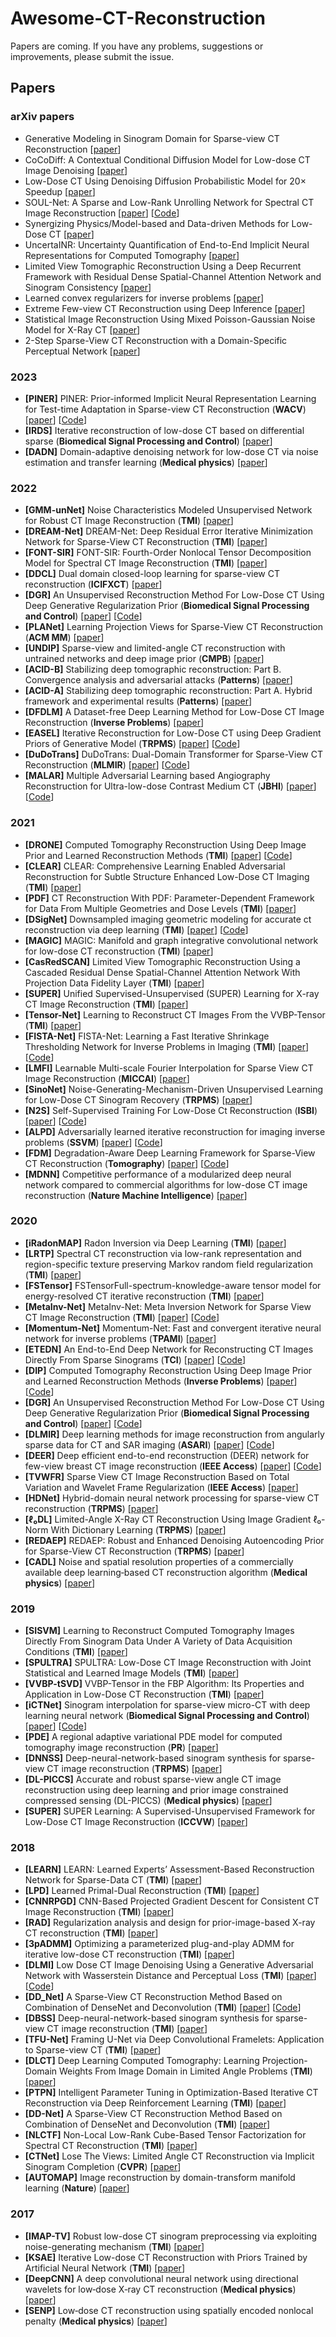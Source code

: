 # Awesome-CT-Reconstruction

Papers are coming. If you have any problems, suggestions or improvements, please submit the issue.

## Papers

### arXiv papers
- Generative Modeling in Sinogram Domain for Sparse-view CT Reconstruction [[paper](https://arxiv.org/ftp/arxiv/papers/2211/2211.13926.pdf)]
- CoCoDiff: A Contextual Conditional Diffusion Model for Low-dose CT Image Denoising [[paper](https://www.researchgate.net/profile/Hongming-Shan-2/publication/364550369_CoCoDiff_a_contextual_conditional_diffusion_model_for_low-dose_CT_image_denoising/links/6363d9b4431b1f5300689d48/CoCoDiff-a-contextual-conditional-diffusion-model-for-low-dose-CT-image-denoising.pdf)]
- Low-Dose CT Using Denoising Diffusion Probabilistic Model for 20× Speedup [[paper](https://arxiv.org/pdf/2209.15136.pdf)]
- SOUL-Net: A Sparse and Low-Rank Unrolling Network for Spectral CT Image Reconstruction [[paper](https://arxiv.org/pdf/2207.12639.pdf)] [[Code](https://github.com/scuchenxiang/SOUL-Net)]
- Synergizing Physics/Model-based and Data-driven Methods for Low-Dose CT [[paper](https://arxiv.org/pdf/2203.15725.pdf)]
- UncertaINR: Uncertainty Quantification of End-to-End Implicit Neural Representations for Computed Tomography [[paper](https://arxiv.org/pdf/2202.10847.pdf)]
- Limited View Tomographic Reconstruction Using a Deep Recurrent Framework with Residual Dense Spatial-Channel Attention Network and Sinogram Consistency [[paper](https://arxiv.org/pdf/2009.01782.pdf)]
- Learned convex regularizers for inverse problems [[paper](https://arxiv.org/pdf/2008.02839.pdf)]
- Extreme Few-view CT Reconstruction using Deep Inference [[paper](https://arxiv.org/pdf/1910.05375.pdf)]
- Statistical Image Reconstruction Using Mixed Poisson-Gaussian Noise Model for X-Ray CT [[paper](https://arxiv.org/pdf/1801.09533.pdf)]
- 2-Step Sparse-View CT Reconstruction with a Domain-Specific Perceptual Network [[paper](https://arxiv.org/pdf/2012.04743.pdf)]


### 2023
- <a name="PINER"></a>**[PINER]** PINER: Prior-informed Implicit Neural Representation Learning for Test-time Adaptation in Sparse-view CT Reconstruction (**WACV**) [[paper](https://openaccess.thecvf.com/content/WACV2023/papers/Song_PINER_Prior-Informed_Implicit_Neural_Representation_Learning_for_Test-Time_Adaptation_in_WACV_2023_paper.pdf)] [[Code](https://github.com/efzero/PINER)]
- <a name="IRDS"></a>**[IRDS]** Iterative reconstruction of low-dose CT based on differential sparse (**Biomedical Signal Processing and Control**) [[paper](https://www.sciencedirect.com/science/article/abs/pii/S1746809422006589)]
- <a name="DADN"></a>**[DADN]** Domain-adaptive denoising network for low-dose CT via noise estimation and transfer learning (**Medical physics**) [[paper](https://aapm.onlinelibrary.wiley.com/doi/abs/10.1002/mp.15952)]

### 2022
- <a name="GMM-unNet"></a>**[GMM-unNet]** Noise Characteristics Modeled Unsupervised Network for Robust CT Image Reconstruction (**TMI**) [[paper](https://ieeexplore.ieee.org/stamp/stamp.jsp?tp=&arnumber=9852485)]
- <a name="DREAM-Net"></a>**[DREAM-Net]** DREAM-Net: Deep Residual Error Iterative Minimization Network for Sparse-View CT Reconstruction (**TMI**) [[paper](https://ieeexplore.ieee.org/abstract/document/9966660)]
- <a name="FONT-SIR"></a>**[FONT-SIR]** FONT-SIR: Fourth-Order Nonlocal Tensor Decomposition Model for Spectral CT Image Reconstruction (**TMI**) [[paper](https://ieeexplore.ieee.org/abstract/document/9726161)]
- <a name="DDCL"></a>**[DDCL]** Dual domain closed-loop learning for sparse-view CT reconstruction (**ICIFXCT**) [[paper](https://scholar.archive.org/work/uue6bwlzorh67ot3bwd56ai6ki/access/wayback/https://www.spiedigitallibrary.org/conference-proceedings-of-spie/12304/123040M/Dual-domain-closed-loop-learning-for-sparse-view-CT-reconstruction/10.1117/12.2646639.pdf?SSO=1)]
- <a name="DGR"></a>**[DGR]** An Unsupervised Reconstruction Method For Low-Dose CT Using Deep Generative Regularization Prior (**Biomedical Signal Processing and Control**) [[paper](https://arxiv.org/pdf/2012.06448.pdf)] [[Code](https://github.com/mozanunal/SparseCT)]
- <a name="PLANet"></a>**[PLANet]** Learning Projection Views for Sparse-View CT Reconstruction (**ACM MM**) [[paper](https://dl.acm.org/doi/abs/10.1145/3503161.3548204)]
- <a name="UNDIP"></a>**[UNDIP]** Sparse-view and limited-angle CT reconstruction with untrained networks and deep image prior (**CMPB**) [[paper](https://www.sciencedirect.com/science/article/abs/pii/S016926072200548X)]
- <a name="ACID-B"></a>**[ACID-B]** Stabilizing deep tomographic reconstruction: Part B. Convergence analysis and adversarial attacks (**Patterns**) [[paper](https://www.sciencedirect.com/science/article/pii/S2666389922000551)]
- <a name="ACID-A"></a>**[ACID-A]** Stabilizing deep tomographic reconstruction: Part A. Hybrid framework and experimental results (**Patterns**) [[paper](https://www.sciencedirect.com/science/article/pii/S266638992200054X?ref=pdf_download&fr=RR-2&rr=79b5fa97d8a6096f)]
- <a name="DFDLM"></a>**[DFDLM]** A Dataset-free Deep Learning Method for Low-Dose CT Image Reconstruction (**Inverse Problems**) [[paper](https://arxiv.org/pdf/2205.00463.pdf)]
- <a name="EASEL"></a>**[EASEL]** Iterative Reconstruction for Low-Dose CT using Deep Gradient Priors of Generative Model (**TRPMS**) [[paper](https://ieeexplore.ieee.org/abstract/document/9703672)] [[Code](https://github.com/yqx7150/EASEL)]
- <a name="DuDoTrans"></a>**[DuDoTrans]** DuDoTrans: Dual-Domain Transformer for Sparse-View CT Reconstruction (**MLMIR**) [[paper](https://link.springer.com/chapter/10.1007/978-3-031-17247-2_9)] [[Code](https://github.com/mars11121/DuDoTrans)]
- <a name="MALAR"></a>**[MALAR]** Multiple Adversarial Learning based Angiography Reconstruction for Ultra-low-dose Contrast Medium CT (**JBHI**) [[paper](https://ieeexplore.ieee.org/abstract/document/9916111)] [[Code](https://github.com/HIC-SYSU/MALAR)]


### 2021
- <a name="DRONE"></a>**[DRONE]** Computed Tomography Reconstruction Using Deep Image Prior and Learned Reconstruction Methods (**TMI**) [[paper](https://ieeexplore.ieee.org/abstract/document/9424618/)] [[Code](https://github.com/weiwenwu12/DRONE)]
- <a name="CLEAR"></a>**[CLEAR]** CLEAR: Comprehensive Learning Enabled Adversarial Reconstruction for Subtle Structure Enhanced Low-Dose CT Imaging (**TMI**) [[paper](https://ieeexplore.ieee.org/abstract/document/9488666)]
- <a name="PDF"></a>**[PDF]** CT Reconstruction With PDF: Parameter-Dependent Framework for Data From Multiple Geometries and Dose Levels (**TMI**) [[paper](https://ieeexplore.ieee.org/abstract/document/9446923/)]
- <a name="DSigNet"></a>**[DSigNet]** Downsampled imaging geometric modeling for accurate ct reconstruction via deep learning (**TMI**) [[paper](https://ieeexplore.ieee.org/abstract/document/9410296)] [[Code](https://github.com/hejipro/DSigNet)]
- <a name="MAGIC"></a>**[MAGIC]** MAGIC: Manifold and graph integrative convolutional network for low-dose CT reconstruction (**TMI**) [[paper](https://arxiv.org/ftp/arxiv/papers/2008/2008.00406.pdf)]
- <a name="CasRedSCAN"></a>**[CasRedSCAN]** Limited View Tomographic Reconstruction Using a Cascaded Residual Dense Spatial-Channel Attention Network With Projection Data Fidelity Layer (**TMI**) [[paper](https://ieeexplore.ieee.org/abstract/document/9380210/)]
- <a name="SUPER"></a>**[SUPER]** Unified Supervised-Unsupervised (SUPER) Learning for X-ray CT Image Reconstruction (**TMI**) [[paper](https://arxiv.org/pdf/2010.02761.pdf)]
- <a name="Tensor-Net"></a>**[Tensor-Net]** Learning to Reconstruct CT Images From the VVBP-Tensor (**TMI**) [[paper](https://ieeexplore.ieee.org/abstract/document/9458267)]
- <a name="FISTA-Net"></a>**[FISTA-Net]** FISTA-Net: Learning a Fast Iterative Shrinkage Thresholding Network for Inverse Problems in Imaging (**TMI**) [[paper](https://ieeexplore.ieee.org/abstract/document/9335299)] [[Code](https://github.com/jinxixiang/FISTA-Net)]
- <a name="LMFI"></a>**[LMFI]** Learnable Multi-scale Fourier Interpolation for Sparse View CT Image Reconstruction (**MICCAI**) [[paper](https://bpb-us-w2.wpmucdn.com/blog.nus.edu.sg/dist/8/10877/files/2021/07/MICCAI_2021_CT_Interp.pdf)]
- <a name="SinoNet"></a>**[SinoNet]** Noise-Generating-Mechanism-Driven Unsupervised Learning for Low-Dose CT Sinogram Recovery (**TRPMS**) [[paper](https://ieeexplore.ieee.org/abstract/document/9439919/)]
- <a name="N2S"></a>**[N2S]** Self-Supervised Training For Low-Dose Ct Reconstruction (**ISBI**) [[paper](https://arxiv.org/pdf/2010.13232.pdf)] [[Code](https://github.com/mozanunal/SparseCT)]
- <a name="ALPD"></a>**[ALPD]** Adversarially learned iterative reconstruction for imaging inverse problems (**SSVM**) [[paper](https://arxiv.org/pdf/2103.16151.pdf)] [[Code](https://github.com/Subhadip-1/adversarial_primal_dual_tomography)]
- <a name="FDM"></a>**[FDM]** Degradation-Aware Deep Learning Framework for Sparse-View CT Reconstruction (**Tomography**) [[paper](https://www.mdpi.com/2379-139X/7/4/77)] [[Code](https://github.com/sunchang2017/degradation-aware-sparse-CT-reconstruction)]
- <a name="MDNN"></a>**[MDNN]** Competitive performance of a modularized deep neural network compared to commercial algorithms for low-dose CT image reconstruction (**Nature Machine Intelligence**) [[paper](https://www.nature.com/articles/s42256-019-0057-9)]




### 2020
- <a name="iRadonMAP"></a>**[iRadonMAP]** Radon Inversion via Deep Learning (**TMI**) [[paper](https://arxiv.org/pdf/1808.03015.pdf)]
- <a name="LRTP"></a>**[LRTP]** Spectral CT reconstruction via low-rank representation and region-specific texture preserving Markov random field regularization (**TMI**) [[paper](https://www.ncbi.nlm.nih.gov/pmc/articles/PMC7529661/pdf/nihms-1569703.pdf)]
- <a name="FSTensor"></a>**[FSTensor]** FSTensorFull-spectrum-knowledge-aware tensor model for energy-resolved CT iterative reconstruction (**TMI**) [[paper](https://ieeexplore.ieee.org/abstract/document/9016096)]
- <a name="MetaInv-Net"></a>**[MetaInv-Net]** MetaInv-Net: Meta Inversion Network for Sparse View CT Image Reconstruction (**TMI**) [[paper](https://arxiv.org/pdf/2006.00171.pdf)] [[Code](https://github.com/haimiaozh/MetaInv-Net)]
- <a name="Momentum-Net"></a>**[Momentum-Net]** Momentum-Net: Fast and convergent iterative neural network for inverse problems (**TPAMI**) [[paper](https://www.ncbi.nlm.nih.gov/pmc/articles/PMC8011286/)]
- <a name="ETEDN"></a>**[ETEDN]** An End-to-End Deep Network for Reconstructing CT Images Directly From Sparse Sinograms (**TCI**) [[paper](https://ieeexplore.ieee.org/abstract/document/9264709)] [[Code](https://github.com/wangwei-cmd/CT-image-reconstruction)]
- <a name="DIP"></a>**[DIP]** Computed Tomography Reconstruction Using Deep Image Prior and Learned Reconstruction Methods (**Inverse Problems**) [[paper](https://iopscience.iop.org/article/10.1088/1361-6420/aba415/pdf)] [[Code](https://github.com/oterobaguer/dip-ct-benchmark)]
- <a name="DGR"></a>**[DGR]** An Unsupervised Reconstruction Method For Low-Dose CT Using Deep Generative Regularization Prior (**Biomedical Signal Processing and Control**) [[paper](https://arxiv.org/pdf/2012.06448.pdf)] [[Code](https://github.com/mozanunal/SparseCT)]
- <a name="DLMIR"></a>**[DLMIR]** Deep learning methods for image reconstruction from angularly sparse data for CT and SAR imaging (**ASARI**) [[paper](https://www.spiedigitallibrary.org/conference-proceedings-of-spie/11393/1139306/Deep-learning-methods-for-image-reconstruction-from-angularly-sparse-data/10.1117/12.2558953.short?SSO=1)] [[Code](https://github.com/e-yavuz/Deep-Learning-Methods-for-Image-Reconstruction-from-Angularly-Sparse-Data-for-CT-and-SAR-Imaging)]
- <a name="DEER"></a>**[DEER]** Deep efficient end-to-end reconstruction (DEER) network for few-view breast CT image reconstruction (**IEEE Access**) [[paper](https://ieeexplore.ieee.org/abstract/document/9239986)] [[Code](https://github.com/WANG-AXIS/DEER)]
- <a name="TVWFR"></a>**[TVWFR]** Sparse View CT Image Reconstruction Based on Total Variation and Wavelet Frame Regularization (**IEEE Access**) [[paper](https://ieeexplore.ieee.org/stamp/stamp.jsp?arnumber=9043568)]
- <a name="HDNet"></a>**[HDNet]** Hybrid-domain neural network processing for sparse-view CT reconstruction (**TRPMS**) [[paper](https://ieeexplore.ieee.org/abstract/document/9153172)]
- <a name="ℓ₀DL"></a>**[ℓ₀DL]** Limited-Angle X-Ray CT Reconstruction Using Image Gradient ℓ₀-Norm With Dictionary Learning (**TRPMS**) [[paper](https://ieeexplore.ieee.org/abstract/document/9084157)]
- <a name="REDAEP"></a>**[REDAEP]** REDAEP: Robust and Enhanced Denoising Autoencoding Prior for Sparse-View CT Reconstruction (**TRPMS**) [[paper](https://ieeexplore.ieee.org/abstract/document/9076295)]
- <a name="CADL"></a>**[CADL]** Noise and spatial resolution properties of a commercially available deep learning‐based CT reconstruction algorithm (**Medical physics**) [[paper](https://aapm.onlinelibrary.wiley.com/doi/full/10.1002/mp.14319)]

### 2019

- <a name="SISVM"></a>**[SISVM]** Learning to Reconstruct Computed Tomography Images Directly From Sinogram Data Under A Variety of Data Acquisition Conditions (**TMI**) [[paper](https://ieeexplore.ieee.org/ielaam/42/8854342/8688568-aam.pdf)]
- <a name="SPULTRA"></a>**[SPULTRA]** SPULTRA: Low-Dose CT Image Reconstruction with Joint Statistical and Learned Image Models (**TMI**) [[paper](https://www.ncbi.nlm.nih.gov/pmc/articles/PMC7170173/pdf/nihms-1573372.pdf)]
- <a name="VVBP-tSVD"></a>**[VVBP-tSVD]** VVBP-Tensor in the FBP Algorithm: Its Properties and Application in Low-Dose CT Reconstruction (**TMI**) [[paper](https://ieeexplore.ieee.org/abstract/document/8795540)]
- <a name="iCTNet"></a>**[iCTNet]** Sinogram interpolation for sparse-view micro-CT with deep learning neural network (**Biomedical Signal Processing and Control**) [[paper](https://arxiv.org/ftp/arxiv/papers/1902/1902.03362.pdf)] [[Code](https://github.com/Swapneel7/Sparse-CT-Reconstruction-using-Deep-learning)]
- <a name="PDE"></a>**[PDE]** A regional adaptive variational PDE model for computed tomography image reconstruction (**PR**) [[paper](https://www.sciencedirect.com/science/article/abs/pii/S0031320319301086)]
- <a name="DNNSS"></a>**[DNNSS]** Deep-neural-network-based sinogram synthesis for sparse-view CT image reconstruction (**TRPMS**) [[paper](https://ieeexplore.ieee.org/stamp/stamp.jsp?arnumber=8452958)]
- <a name="DL-PICCS"></a>**[DL-PICCS]** Accurate and robust sparse-view angle CT image reconstruction using deep learning and prior image constrained compressed sensing (DL-PICCS) (**Medical physics**) [[paper](https://aapm.onlinelibrary.wiley.com/doi/abs/10.1002/mp.15183)]
- <a name="SUPER"></a>**[SUPER]** SUPER Learning: A Supervised-Unsupervised Framework for Low-Dose CT Image Reconstruction (**ICCVW**) [[paper](https://openaccess.thecvf.com/content_ICCVW_2019/papers/LCI/Li_SUPER_Learning_A_Supervised-Unsupervised_Framework_for_Low-Dose_CT_Image_Reconstruction_ICCVW_2019_paper.pdf)]

### 2018
- <a name="LEARN"></a>**[LEARN]** LEARN: Learned Experts’ Assessment-Based Reconstruction Network for Sparse-Data CT (**TMI**) [[paper](https://ieeexplore.ieee.org/abstract/document/8290981)]
- <a name="LPD"></a>**[LPD]** Learned Primal-Dual Reconstruction (**TMI**) [[paper](https://ieeexplore.ieee.org/abstract/document/8271999/)]
- <a name="CNNRPGD"></a>**[CNNRPGD]** CNN-Based Projected Gradient Descent for Consistent CT Image Reconstruction (**TMI**) [[paper](https://ieeexplore.ieee.org/abstract/document/8353870)]
- <a name="RAD"></a>**[RAD]** Regularization analysis and design for prior-image-based X-ray CT reconstruction (**TMI**) [[paper](https://www.ncbi.nlm.nih.gov/pmc/articles/PMC6295916/)]
- <a name="3pADMM"></a>**[3pADMM]** Optimizing a parameterized plug-and-play ADMM for iterative low-dose CT reconstruction (**TMI**) [[paper](https://ieeexplore.ieee.org/abstract/document/8434327/)]
- <a name="DLMI"></a>**[DLMI]** Low Dose CT Image Denoising Using a Generative Adversarial Network with Wasserstein Distance and Perceptual Loss (**TMI**) [[paper](https://arxiv.org/pdf/1708.00961.pdf)] [[Code](https://github.com/Ryosaeba8/Medical-Imaging-LOW-DOSE-CT-DENOISING)]
- <a name="DD_Net"></a>**[DD_Net]** A Sparse-View CT Reconstruction Method Based on Combination of DenseNet and Deconvolution (**TMI**) [[paper](https://ieeexplore.ieee.org/document/8331861/)] [[Code](https://github.com/zzc623/DD_Net)]
- <a name="DBSS"></a>**[DBSS]** Deep-neural-network-based sinogram synthesis for sparse-view CT image reconstruction (**TMI**) [[paper](https://arxiv.org/ftp/arxiv/papers/1803/1803.00694.pdf)]
- <a name="TFU-Net"></a>**[TFU-Net]** Framing U-Net via Deep Convolutional Framelets: Application to Sparse-view CT (**TMI**) [[paper](https://arxiv.org/pdf/1708.08333.pdf)]
- <a name="DLCT"></a>**[DLCT]** Deep Learning Computed Tomography: Learning Projection-Domain Weights From Image Domain in Limited Angle Problems (**TMI**) [[paper](https://ieeexplore.ieee.org/abstract/document/8355700)]
- <a name="DLCT"></a>**[PTPN]** Intelligent Parameter Tuning in Optimization-Based Iterative CT Reconstruction via Deep Reinforcement Learning (**TMI**) [[paper](https://ieeexplore.ieee.org/abstract/document/8331966)]
- <a name="DD-Net"></a>**[DD-Net]** A Sparse-View CT Reconstruction Method Based on Combination of DenseNet and Deconvolution (**TMI**) [[paper](https://ieeexplore.ieee.org/abstract/document/8331861/)]
- <a name="NLCTF"></a>**[NLCTF]** Non-Local Low-Rank Cube-Based Tensor Factorization for Spectral CT Reconstruction (**TMI**) [[paper](https://ieeexplore.ieee.org/abstract/document/8510879)]
- <a name="CTNet"></a>**[CTNet]** Lose The Views: Limited Angle CT Reconstruction via Implicit Sinogram Completion (**CVPR**) [[paper](https://openaccess.thecvf.com/content_cvpr_2018/papers/Anirudh_Lose_the_Views_CVPR_2018_paper.pdf)]
- <a name="AUTOMAP"></a>**[AUTOMAP]** Image reconstruction by domain-transform manifold learning (**Nature**) [[paper](https://www.nature.com/articles/nature25988)]



### 2017
- <a name="IMAP-TV"></a>**[IMAP-TV]** Robust low-dose CT sinogram preprocessing via exploiting noise-generating mechanism (**TMI**) [[paper](https://ieeexplore.ieee.org/abstract/document/8086204/)]
- <a name="KSAE"></a>**[KSAE]** Iterative Low-dose CT Reconstruction with Priors Trained by Artificial Neural Network (**TMI**) [[paper](https://70f3968c-a-017ed1b7-s-sites.googlegroups.com/a/uw.edu/machine-learning-in-medical-imaging-journal-club/home/meetingviiimlinmedimagjournalclub/Wu2017-IEEETrans.Med.Imaging.pdf?attachauth=ANoY7cpI0cJui5L3sh8apf5iahZ1irButBsCT4jRuFoP6PrrXUy8NaqSuCJJQ0EgO5GPDpNo88mdTrOy9178zvTIHQqsXxWRNiuQyBpGMNo08ocDMoNq7EB8KkqMKeizWQz0_DfZhvgecp6XU6UmsklP6HoUUtI-NLjUQDCCfj27Utsl7vpftkNh65OvgaJeqzTyOXfkuCkG3VLlb3coge5TNwiotH6GyKeWUoax3ioif0Ri8FY8hQ5PwY3i4Y2DAwDKABArmGXRywU-y0gCK01bGW7AuEPuS2NA4JxkUUOtW4Xpd6vK_s5cJb_4-yMMLQqnxe3Opt0o7_80zud10G80i1uiTmpkkA%3D%3D&attredirects=0)]
- <a name="DeepCNN"></a>**[DeepCNN]** A deep convolutional neural network using directional wavelets for low‐dose X‐ray CT reconstruction (**Medical physics**) [[paper](https://arxiv.org/pdf/1610.09736.pdf)]
- <a name="SENP"></a>**[SENP]** Low‐dose CT reconstruction using spatially encoded nonlocal penalty (**Medical physics**) [[paper](https://www.ncbi.nlm.nih.gov/pmc/articles/PMC5927365/)]


<!-- ## Surveys
- A review on deep learning in medical image reconstruction (**JORSC**) [[paper](https://arxiv.org/pdf/1906.10643.pdf)]

## Challenge
- <a name="LoDoPaB-CT"></a>**[LoDoPaB-CT]** LoDoPaB-CT, a benchmark dataset for low-dose computed tomography reconstruction (**Scientific Data**) [[paper](https://www.nature.com/articles/s41597-021-00893-z.pdf)] [[Link](https://lodopab.grand-challenge.org/)] [[Code](https://github.com/jleuschn/lodopab_tech_ref)] -->
